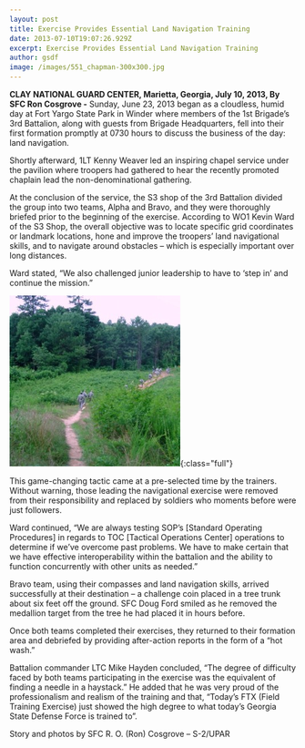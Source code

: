 ```yaml
---
layout: post
title: Exercise Provides Essential Land Navigation Training
date: 2013-07-10T19:07:26.929Z
excerpt: Exercise Provides Essential Land Navigation Training
author: gsdf
image: /images/551_chapman-300x300.jpg
---
```

**CLAY NATIONAL GUARD CENTER, Marietta, Georgia, July 10, 2013, By SFC Ron Cosgrove -** Sunday, June 23, 2013 began as a cloudless, humid day at Fort Yargo State Park in Winder where members of the 1st Brigade’s 3rd Battalion, along with guests from Brigade Headquarters, fell into their first formation promptly at 0730 hours to discuss the business of the day: land navigation.

Shortly afterward, 1LT Kenny Weaver led an inspiring chapel service under the pavilion where troopers had gathered to hear the recently promoted chaplain lead the non-denominational gathering.

At the conclusion of the service, the S3 shop of the 3rd Battalion divided the group into two teams, Alpha and Bravo, and they were thoroughly briefed prior to the beginning of the exercise. According to WO1 Kevin Ward of the S3 Shop, the overall objective was to locate specific grid coordinates or landmark locations, hone and improve the troopers’ land navigational skills, and to navigate around obstacles – which is especially important over long distances.

Ward stated, “We also challenged junior leadership to have to ‘step in’ and continue the mission.”

![](/images/553_chapman-300x300.jpg){:class="full"}

This game-changing tactic came at a pre-selected time by the trainers. Without warning, those leading the navigational exercise were removed from their responsibility and replaced by soldiers who moments before were just followers.

Ward continued, “We are always testing SOP’s \[Standard Operating Procedures] in regards to TOC \[Tactical Operations Center] operations to determine if we’ve overcome past problems. We have to make certain that we have effective interoperability within the battalion and the ability to function concurrently with other units as needed.”

Bravo team, using their compasses and land navigation skills, arrived successfully at their destination – a challenge coin placed in a tree trunk about six feet off the ground. SFC Doug Ford smiled as he removed the medallion target from the tree he had placed it in hours before.

Once both teams completed their exercises, they returned to their formation area and debriefed by providing after-action reports in the form of a “hot wash.”

Battalion commander LTC Mike Hayden concluded, “The degree of difficulty faced by both teams participating in the exercise was the equivalent of finding a needle in a haystack.” He added that he was very proud of the professionalism and realism of the training and that, “Today’s FTX (Field Training Exercise) just showed the high degree to what today’s Georgia State Defense Force is trained to”.

Story and photos by SFC R. O. (Ron) Cosgrove – S-2/UPAR
